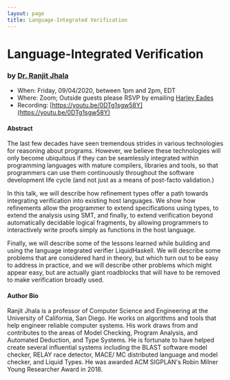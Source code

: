```yaml
---
layout: page
title: Language-Integrated Verification
---
```


Language-Integrated Verification
======
### by [Dr. Ranjit Jhala](https://ranjitjhala.github.io/)

- When: Friday, 09/04/2020, between 1pm and 2pm, EDT
- Where: Zoom; Outside guests please RSVP by emailing <a href="mailto:harley.eades@gmail.com">Harley Eades</a>
- Recording: [https://youtu.be/0DTg1sgw58Y](https://youtu.be/0DTg1sgw58Y)

#### Abstract

The last few decades have seen tremendous strides in various
technologies for reasoning about programs. However, we believe these
technologies will only become ubiquitous if they can be seamlessly
integrated within programming languages with mature compilers,
libraries and tools, so that programmers can use them continuously
throughout the software development life cycle (and not just as a
means of post-facto validation.)

In this talk, we will describe how refinement types offer a path
towards integrating verification into existing host languages. We show
how refinements allow the programmer to extend specifications using
types, to extend the analysis using SMT, and finally, to extend
verification beyond automatically decidable logical fragments, by
allowing programmers to interactively write proofs simply as functions
in the host language.

Finally, we will describe some of the lessons learned while building
and using the language integrated verifier LiquidHaskell. We will
describe some problems that are considered hard in theory, but which
turn out to be easy to address in practice, and we will describe other
problems which might appear easy, but are actually giant roadblocks
that will have to be removed to make verification broadly used.

#### Author Bio

Ranjit Jhala is a professor of Computer Science and Engineering at the
University of California, San Diego. He works on algorithms and tools
that help engineer reliable computer systems.  His work draws from and
contributes to the areas of Model Checking, Program Analysis, and
Automated Deduction, and Type Systems.  He is fortunate to have helped
create several influential systems including the BLAST software model
checker, RELAY race detector, MACE/ MC distributed language and model
checker, and Liquid Types.  He was awarded ACM SIGPLAN's Robin Milner
Young Researcher Award in 2018.


